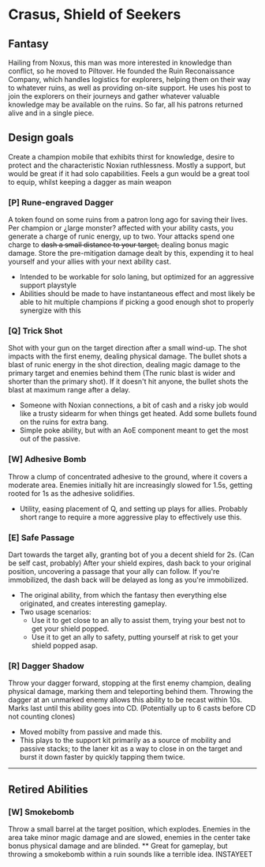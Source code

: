 # Crasus, Shield of Seekers
## Fantasy
Hailing from Noxus, this man was more interested in knowledge than conflict, so he moved to Piltover.
He founded the Ruin Reconaissance Company, which handles logistics for explorers, helping them on their way to whatever ruins, as well as providing on-site support.
He uses his post to join the explorers on their journeys and gather whatever valuable knowledge may be available on the ruins.
So far, all his patrons returned alive and in a single piece.

## Design goals
Create a champion mobile that exhibits thirst for knowledge, desire to protect and the characteristic Noxian ruthlessness.
Mostly a support, but would be great if it had solo capabilities.
Feels a gun would be a great tool to equip, whilst keeping a dagger as main weapon

### [P] Rune-engraved Dagger
A token found on some ruins from a patron long ago for saving their lives.
Per champion or ¿large monster? affected with your ability casts, you generate a charge of runic energy, up to two. Your attacks spend one charge to ~~dash a small distance to your target,~~ dealing bonus magic damage.
Store the pre-mitigation damage dealt by this, expending it to heal yourself and your allies with your next ability cast.
* Intended to be workable for solo laning, but optimized for an aggressive support playstyle
* Abilities should be made to have instantaneous effect and most likely be able to hit multiple champions if picking a good enough shot to properly synergize with this

### [Q] Trick Shot
Shot with your gun on the target direction after a small wind-up. The shot impacts with the first enemy, dealing physical damage. The bullet shots a blast of runic energy in the shot direction, dealing magic damage to the primary target and enemies behind them (The runic blast is wider and shorter than the primary shot). If it doesn't hit anyone, the bullet shots the blast at maximum range after a delay.
* Someone with Noxian connections, a bit of cash and a risky job would like a trusty sidearm for when things get heated. Add some bullets found on the ruins for extra bang.
* Simple poke ability, but with an AoE component meant to get the most out of the passive.

### [W] Adhesive Bomb
Throw a clump of concentrated adhesive to the ground, where it covers a moderate area. Enemies initially hit are increasingly slowed for 1.5s, getting rooted for 1s as the adhesive solidifies.
* Utility, easing placement of Q, and setting up plays for allies. Probably short range to require a more aggressive play to effectively use this.

### [E] Safe Passage
Dart towards the target ally, granting bot of you a decent shield for 2s. (Can be self cast, probably)
After your shield expires, dash back to your original position, uncovering a passage that your ally can follow.
If you're immobilized, the dash back will be delayed as long as you're immobilized.
* The original ability, from which the fantasy then everything else originated, and creates interesting gameplay.
* Two usage scenarios: 
	- Use it to get close to an ally to assist them, trying your best not to get your shield popped.
	- Use it to get an ally to safety, putting yourself at risk to get your shield popped asap.

### [R] Dagger Shadow
Throw your dagger forward, stopping at the first enemy champion, dealing physical damage, marking them and teleporting behind them. Throwing the dagger at an unmarked enemy allows this ability to be recast within 10s. Marks last until this ability goes into CD. (Potentially up to 6 casts before CD not counting clones)
* Moved mobilty from passive and made this.
* This plays to the support kit primarily as a source of mobility and passive stacks; to the laner kit as a way to close in on the target and burst it down faster by quickly tapping them twice.

---

## Retired Abilities
### [W] Smokebomb
Throw a small barrel at the target position, which explodes. Enemies in the area take minor magic damage and are slowed, enemies in the center take bonus physical damage and are blinded.
** Great for gameplay, but throwing a smokebomb within a ruin sounds like a terrible idea. INSTAYEET
